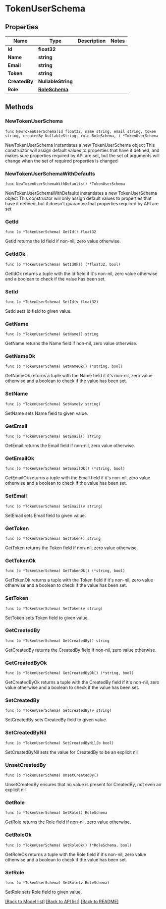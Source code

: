 # TokenUserSchema

## Properties

Name | Type | Description | Notes
------------ | ------------- | ------------- | -------------
**Id** | **float32** |  | 
**Name** | **string** |  | 
**Email** | **string** |  | 
**Token** | **string** |  | 
**CreatedBy** | **NullableString** |  | 
**Role** | [**RoleSchema**](RoleSchema.md) |  | 

## Methods

### NewTokenUserSchema

`func NewTokenUserSchema(id float32, name string, email string, token string, createdBy NullableString, role RoleSchema, ) *TokenUserSchema`

NewTokenUserSchema instantiates a new TokenUserSchema object
This constructor will assign default values to properties that have it defined,
and makes sure properties required by API are set, but the set of arguments
will change when the set of required properties is changed

### NewTokenUserSchemaWithDefaults

`func NewTokenUserSchemaWithDefaults() *TokenUserSchema`

NewTokenUserSchemaWithDefaults instantiates a new TokenUserSchema object
This constructor will only assign default values to properties that have it defined,
but it doesn't guarantee that properties required by API are set

### GetId

`func (o *TokenUserSchema) GetId() float32`

GetId returns the Id field if non-nil, zero value otherwise.

### GetIdOk

`func (o *TokenUserSchema) GetIdOk() (*float32, bool)`

GetIdOk returns a tuple with the Id field if it's non-nil, zero value otherwise
and a boolean to check if the value has been set.

### SetId

`func (o *TokenUserSchema) SetId(v float32)`

SetId sets Id field to given value.


### GetName

`func (o *TokenUserSchema) GetName() string`

GetName returns the Name field if non-nil, zero value otherwise.

### GetNameOk

`func (o *TokenUserSchema) GetNameOk() (*string, bool)`

GetNameOk returns a tuple with the Name field if it's non-nil, zero value otherwise
and a boolean to check if the value has been set.

### SetName

`func (o *TokenUserSchema) SetName(v string)`

SetName sets Name field to given value.


### GetEmail

`func (o *TokenUserSchema) GetEmail() string`

GetEmail returns the Email field if non-nil, zero value otherwise.

### GetEmailOk

`func (o *TokenUserSchema) GetEmailOk() (*string, bool)`

GetEmailOk returns a tuple with the Email field if it's non-nil, zero value otherwise
and a boolean to check if the value has been set.

### SetEmail

`func (o *TokenUserSchema) SetEmail(v string)`

SetEmail sets Email field to given value.


### GetToken

`func (o *TokenUserSchema) GetToken() string`

GetToken returns the Token field if non-nil, zero value otherwise.

### GetTokenOk

`func (o *TokenUserSchema) GetTokenOk() (*string, bool)`

GetTokenOk returns a tuple with the Token field if it's non-nil, zero value otherwise
and a boolean to check if the value has been set.

### SetToken

`func (o *TokenUserSchema) SetToken(v string)`

SetToken sets Token field to given value.


### GetCreatedBy

`func (o *TokenUserSchema) GetCreatedBy() string`

GetCreatedBy returns the CreatedBy field if non-nil, zero value otherwise.

### GetCreatedByOk

`func (o *TokenUserSchema) GetCreatedByOk() (*string, bool)`

GetCreatedByOk returns a tuple with the CreatedBy field if it's non-nil, zero value otherwise
and a boolean to check if the value has been set.

### SetCreatedBy

`func (o *TokenUserSchema) SetCreatedBy(v string)`

SetCreatedBy sets CreatedBy field to given value.


### SetCreatedByNil

`func (o *TokenUserSchema) SetCreatedByNil(b bool)`

 SetCreatedByNil sets the value for CreatedBy to be an explicit nil

### UnsetCreatedBy
`func (o *TokenUserSchema) UnsetCreatedBy()`

UnsetCreatedBy ensures that no value is present for CreatedBy, not even an explicit nil
### GetRole

`func (o *TokenUserSchema) GetRole() RoleSchema`

GetRole returns the Role field if non-nil, zero value otherwise.

### GetRoleOk

`func (o *TokenUserSchema) GetRoleOk() (*RoleSchema, bool)`

GetRoleOk returns a tuple with the Role field if it's non-nil, zero value otherwise
and a boolean to check if the value has been set.

### SetRole

`func (o *TokenUserSchema) SetRole(v RoleSchema)`

SetRole sets Role field to given value.



[[Back to Model list]](../README.md#documentation-for-models) [[Back to API list]](../README.md#documentation-for-api-endpoints) [[Back to README]](../README.md)


